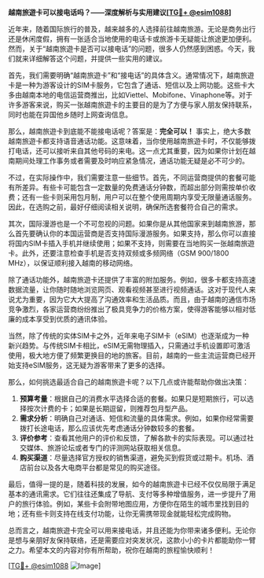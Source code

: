 **越南旅遊卡可以接电话吗？——深度解析与实用建议[[TG💪+ @esim1088](https://t.me/s/esim1088)]**

近年来，随着国际旅行的普及，越来越多的人选择前往越南旅游。无论是商务出行还是休闲度假，拥有一张适合当地使用的电话卡或旅游卡无疑能让旅途更加便利。然而，关于“越南旅遊卡是否可以接电话”的问题，很多人仍然感到困惑。今天，我们就来详细解答这个问题，并提供一些实用的建议。

首先，我们需要明确“越南旅遊卡”和“接电话”的具体含义。通常情况下，越南旅遊卡是一种为游客设计的SIM卡服务，它包含了通话、短信以及上网功能。这些卡大多由越南本地的电信运营商推出，比如Viettel、Mobifone、Vinaphone等。对于许多游客来说，购买一张越南旅遊卡的主要目的是为了方便与家人朋友保持联系，同时也能在异国他乡随时上网查询信息。

那么，越南旅遊卡到底能不能接电话呢？答案是：**完全可以！** 事实上，绝大多数越南旅遊卡都支持语音通话功能。这意味着，当你使用越南旅遊卡时，不仅能够拨打电话，还可以接听来自其他号码的来电。这一点尤其重要，因为如果你计划在越南期间处理工作事务或者需要及时响应紧急情况，通话功能无疑是必不可少的。

不过，在实际操作中，我们需要注意一些细节。首先，不同运营商提供的套餐可能有所差异。有些卡可能包含一定数量的免费通话分钟数，而超出部分则需按单价收费；还有一些卡则采用包月制，用户可以在整个使用周期内享受无限量通话服务。因此，在选购之前，最好仔细阅读相关说明，确保所选套餐符合自己的需求。

其次，国际漫游也是一个不可忽视的问题。如果你是从其他国家来到越南旅游，那么首先要确认你的本国运营商是否支持国际漫游服务。如果支持，那么你可以直接将国内SIM卡插入手机并继续使用；如果不支持，则需要在当地购买一张越南旅遊卡。此外，还要注意检查手机是否支持双频或多频网络（GSM 900/1800 MHz），以保证顺利接入越南的移动网络。

除了通话功能外，越南旅遊卡还提供了丰富的附加服务。例如，很多卡都支持高速数据流量，让你随时随地浏览网页、观看视频甚至进行视频通话。这对于现代人来说尤为重要，因为它大大提高了沟通效率和生活品质。而且，由于越南的通信市场竞争激烈，各家运营商纷纷推出了极具竞争力的价格方案，使得游客能够以相对低廉的成本享受到优质的通讯体验。

当然，除了传统的实体SIM卡之外，近年来电子SIM卡（eSIM）也逐渐成为一种新兴趋势。与传统SIM卡相比，eSIM无需物理插入，只需通过手机设置即可激活使用，极大地方便了频繁更换目的地的旅客。目前，越南的一些主流运营商已经开始支持eSIM服务，这无疑为游客带来了更多的选择。

那么，如何挑选最适合自己的越南旅遊卡呢？以下几点或许能帮助你做出决策：

1. **预算考量**：根据自己的消费水平选择合适的套餐。如果只是短期旅行，可以选择按次计费的卡；如果是长期逗留，则推荐包月型产品。
2. **需求分析**：明确自己对通话、短信和流量的具体需求。例如，如果你经常需要拨打长途电话，那么应该优先考虑通话分钟数较多的套餐。
3. **评价参考**：查看其他用户的评价和反馈，了解各款卡的实际表现。可以通过社交媒体、旅游论坛或者专门的评测网站获取相关信息。
4. **购买渠道**：尽量选择官方授权的销售渠道，避免买到假货或过期卡。机场、酒店前台以及各大电商平台都是常见的购买途径。

最后，值得一提的是，随着科技的发展，如今的越南旅遊卡已经不仅仅局限于满足基本的通讯需求。它们往往还集成了导航、支付等多种增值服务，进一步提升了用户的旅行体验。例如，某些卡会附带地图应用，方便你在陌生的城市里找到目的地；还有些卡则支持在线支付功能，让你无需携带现金就能轻松完成购物。

总而言之，越南旅遊卡完全可以用来接电话，并且还能为你带来诸多便利。无论你是想与亲朋好友保持联络，还是需要应对突发状况，这款小小的卡片都能助你一臂之力。希望本文的内容对你有所帮助，祝你在越南的旅程愉快顺利！

[[TG💪+ @esim1088](https://t.me/s/esim1088) ![Image](https://i.postimg.cc/4NQfJmqS/Snipaste-2025-05-13-00-14-12.png)]